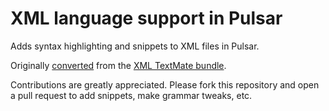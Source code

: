 # XML language support in Pulsar

Adds syntax highlighting and snippets to XML files in Pulsar.

Originally [converted](https://pulsar-edit.dev/docs/launch-manual/sections/core-hacking/#converting-from-textmate) from the [XML TextMate bundle](https://github.com/textmate/xml.tmbundle).

Contributions are greatly appreciated. Please fork this repository and open a pull request to add snippets, make grammar tweaks, etc.
